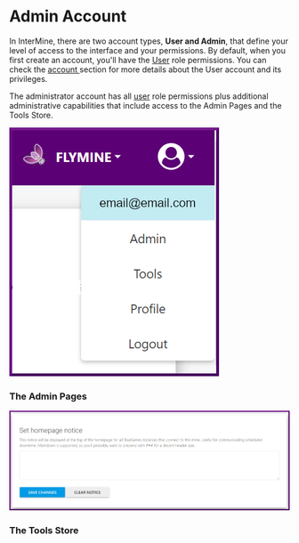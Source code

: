 # Admin Account

In InterMine, there are two account types, **User and Admin**, that define your level of access to the interface and your permissions. By default, when you first create an account, you'll have the [User](account.md) role permissions. You can check the [account ](account.md)section for more details about the User account and its privileges. 

The administrator account has all [user](account.md) role permissions plus additional administrative capabilities that include access to the Admin Pages and the Tools Store. 

![](../../.gitbook/assets/admin-menu-updated.png)

### The Admin Pages

![](../../.gitbook/assets/homepage-notice.png)

### The Tools Store




